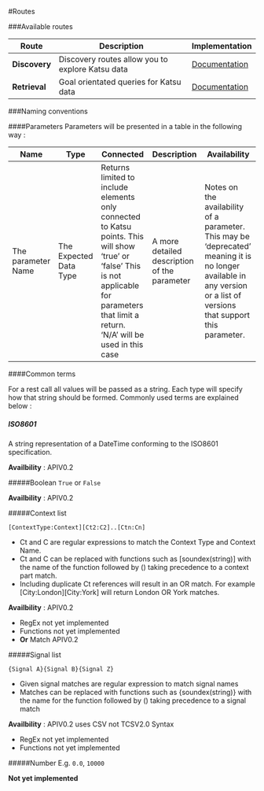 #Routes

###Available routes

| Route | Description | Implementation |
|--------|--------|--------|
|  **Discovery**     | Discovery routes allow you to explore Katsu data        | [Documentation](routes/discovery.md) |
|  **Retrieval**     | Goal orientated queries for Katsu data        | [Documentation](routes/retrieve.md) |


###Naming conventions

####Parameters
Parameters will be presented in a table in the following way :

| Name | Type |Connected |Description |Availability |
|--------|--------|--------|--------|--------|
| The parameter Name       |The Expected Data Type        |Returns limited to include elements only connected to Katsu points. This will show ‘true’ or ‘false’ This is not applicable for parameters that limit a return. ‘N/A’ will be used in this case |A more detailed description of the parameter |Notes on the availability of a parameter. This may be ‘deprecated’ meaning it is no longer available in any version or a list of versions that support this parameter. |


####Common terms

For a rest call all values will be passed as a string. Each type will specify how that string should be formed. Commonly used terms are explained below :

##### ISO8601
A string representation of a DateTime conforming to the ISO8601 specification.

**Availbility** : APIV0.2

#####Boolean
`True` or `False`

**Availbility** : APIV0.2

#####Context list
```language-katsu
[ContextType:Context][Ct2:C2]..[Ctn:Cn]
```

- Ct and C are regular expressions to match the Context Type and Context Name.
- Ct and C can be replaced with functions such as [soundex(string)] with the name of the function followed by () taking precedence to a context part match.
- Including duplicate Ct references will result in an OR match. For example [City:London][City:York] will return London OR York matches.

**Availbility** : APIV0.2

- RegEx not yet implemented
- Functions not yet implemented
- **Or** Match APIV0.2


#####Signal list
```language-katsu
{Signal A}{Signal B}{Signal Z}
```

- Given signal matches are regular expression to match signal names
- Matches can be replaced with functions such as {soundex(string)} with the name for the function followed by () taking precedence to a signal match

**Availbility** :
APIV0.2 uses CSV not TCSV2.0 Syntax
- RegEx not yet implemented
- Functions not yet implemented

#####Number
E.g. `0.0`, `10000`

**Not yet implemented**


